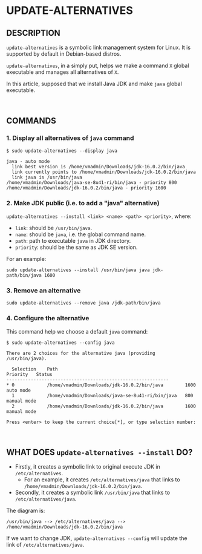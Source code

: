 # UPDATE-ALTERNATIVES

## DESCRIPTION

`update-alternatives` is a symbolic link management system for Linux. It is supported by default in Debian-based distros.

`update-alternatives`, in a simply put, helps we make a command `X` global executable and manages all alternatives of `X`.

In this article, supposed that we install Java JDK and make `java` global executable.

&nbsp;

## COMMANDS

### 1. Display all alternatives of `java` command

```shell
$ sudo update-alternatives --display java

java - auto mode
  link best version is /home/vmadmin/Downloads/jdk-16.0.2/bin/java
  link currently points to /home/vmadmin/Downloads/jdk-16.0.2/bin/java
  link java is /usr/bin/java
/home/vmadmin/Downloads/java-se-8u41-ri/bin/java - priority 800
/home/vmadmin/Downloads/jdk-16.0.2/bin/java - priority 1600
```

### 2. Make JDK public (i.e. to add a "java" alternative)

`update-alternatives --install <link> <name> <path> <priority>`, where:

- `link`: should be `/usr/bin/java`.
- `name`: should be `java`, i.e. the global command name.
- `path`: path to executable `java` in JDK directory.
- `priority`: should be the same as JDK SE version.

For an example:

`sudo update-alternatives --install /usr/bin/java java jdk-path/bin/java 1600`

### 3. Remove an alternative

`sudo update-alternatives --remove java /jdk-path/bin/java`

### 4. Configure the alternative

This command help we choose a default `java` command:

```shell
$ sudo update-alternatives --config java

There are 2 choices for the alternative java (providing /usr/bin/java).

  Selection    Path                                              Priority   Status
------------------------------------------------------------
* 0            /home/vmadmin/Downloads/jdk-16.0.2/bin/java        1600      auto mode
  1            /home/vmadmin/Downloads/java-se-8u41-ri/bin/java   800       manual mode
  2            /home/vmadmin/Downloads/jdk-16.0.2/bin/java        1600      manual mode

Press <enter> to keep the current choice[*], or type selection number:
```

&nbsp;

## WHAT DOES `update-alternatives --install` DO?

- Firstly, it creates a symbolic link to original execute JDK in `/etc/alternatives`.
  - For an example, it creates `/etc/alternatives/java` that links to `/home/vmadmin/Downloads/jdk-16.0.2/bin/java`.
- Secondly, it creates a symbolic link `/usr/bin/java` that links to `/etc/alternatives/java`.

The diagram is:

`/usr/bin/java --> /etc/alternatives/java --> /home/vmadmin/Downloads/jdk-16.0.2/bin/java`

If we want to change JDK, `update-alternatives --config` will update the link of `/etc/alternatives/java`.
